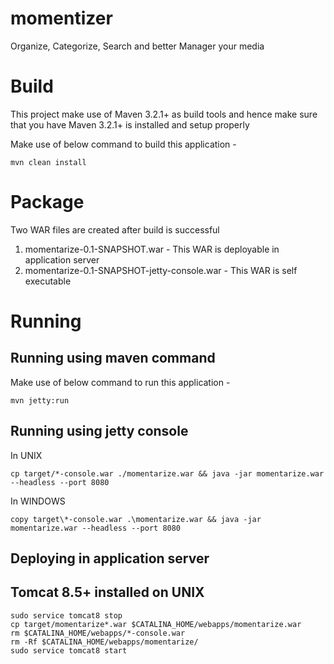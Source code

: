 # momentizer
Organize, Categorize, Search and better Manager your media

# Build
This project make use of Maven 3.2.1+ as build tools and hence make sure that you have Maven 3.2.1+ is installed and setup properly

Make use of below command to build this application - 

```
mvn clean install
```
# Package
Two WAR files are created after build is successful
1. momentarize-0.1-SNAPSHOT.war - This WAR is deployable in application server
2. momentarize-0.1-SNAPSHOT-jetty-console.war - This WAR is self executable

# Running

## Running using maven command

Make use of below command to run this application - 

```
mvn jetty:run
```

## Running using jetty console

In UNIX
```
cp target/*-console.war ./momentarize.war && java -jar momentarize.war --headless --port 8080
```

In WINDOWS
```
copy target\*-console.war .\momentarize.war && java -jar momentarize.war --headless --port 8080
```

## Deploying in application server

## Tomcat 8.5+ installed on UNIX

```
sudo service tomcat8 stop
cp target/momentarize*.war $CATALINA_HOME/webapps/momentarize.war
rm $CATALINA_HOME/webapps/*-console.war
rm -Rf $CATALINA_HOME/webapps/momentarize/
sudo service tomcat8 start
```

